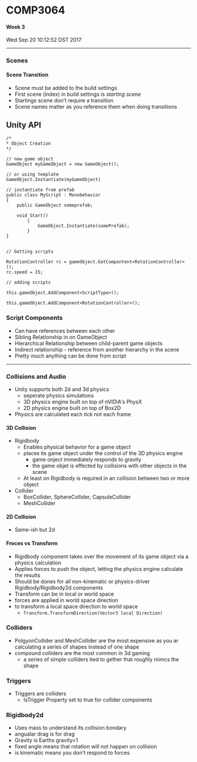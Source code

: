 # COMP3064
#### Week 3
Wed Sep 20 10:12:52 DST 2017

___

### Scenes
#### Scene Transition
- Scene must be added to the build settings
- First scene (index) in build settings is *starting scene*
- Startings scene don't require a transition
- Scene names matter as you reference them when doing transitions

## Unity API ##

```Csharp
/*
* Object Creation
*/

// new game object
GameObject myGameObject = new GameObject();

// or using template
GameObject.Instantiate(myGameObject)

// instantiate from prefab
public class MyScript : Monobehavior
{
	public GameObject someprefab;

	void Start()
		{
			GameObject.Instantiate(somePrefab);
 		}
}


// Getting scripts

RotationController rc = gameObject.GetCompontent<RotationController>();
rc.speed = 15;

// adding scripts

this.gameObject.AddComponent<ScriptType>();

this.gameObject.AddComponent<RotationController>();

```
### Script Components
- Can have references between each other
- Sibling Relationship in on GameObject
- Hierarchical Relationship between child-parent game objects
- Indirect relationship - reference from another hierarchy in the scene
- Pretty much anything can be done from script

___

### Collisions and Audio
- Unity supports both 2d and 3d physics
  - seperate physics simulations
  - 3D physics engine built on top of nVIDIA's PhysX
  - 2D physics engine built on top of Box2D
- Physics are calculated each *tick* not each frame

#### 3D Collision
- Rigidbody
  - Enables physical behavior for a game object
  - places its game object under the control of the 3D physics engine
    - game onject immediately responds to gravity
	- the game objet is effected by collisions with other objects in the scene
  - At least on Rigidbody is required in an collision between two or more object
- Collider
  - BoxCollider, SphereCollider, CapsuleCollider
  - MeshCollider
#### 2D Collision
- Same-ish but 2d 

#### Froces vs Transform
- Rigidbody component takes over the movement of its game object via a physics calculation
- Applies forces to push the object, letting the physics engine calculate the results
- Should be dones for all non-kinematic or physics-driver Rigidbody/Rigidbody2d components
- Transform can be in local or world space
- forces are applied in world space direction
- to transform a local space direction to world space
  - `Transform.TransformDirection(Vector3 local Direction)`
### Colliders
- PolgyonCollider and MeshCollider are the most expensive as you ar calculating a series of shapes instead of one shape
- compound colliders are the most common in 3d gaming
  - a series of simple colliders tied to gether that roughly mimcs the shape
  
### Triggers
- Triggers are colliders
  - IsTrigger Property set to true for collider components
### Rigidbody2d
- Uses mass to understand its collision bondary
- angualar drag is for drag
- Gravity is Earths gravity=1
- fixed angle means that rotation will not happen on collision
- is kinematic means you don't respond to forces
